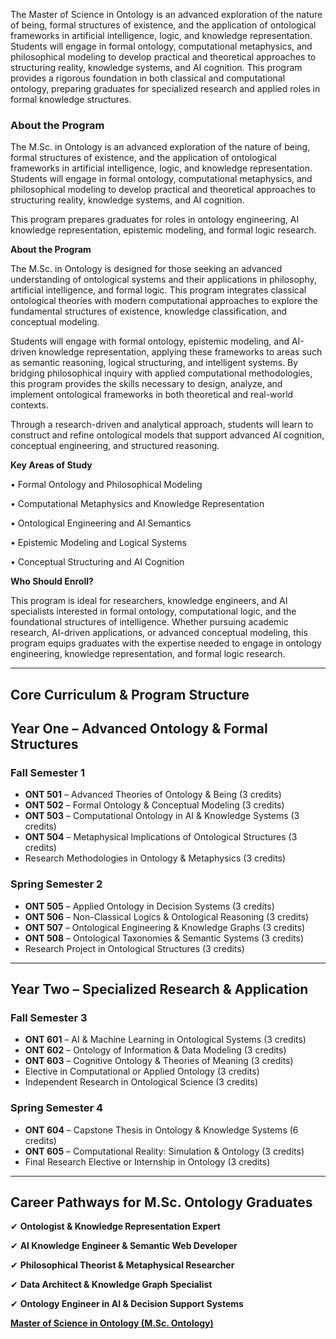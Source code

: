 The Master of Science in Ontology is an advanced exploration of the nature of being, formal structures of existence, and the application of ontological frameworks in artificial intelligence, logic, and knowledge representation. Students will engage in formal ontology, computational metaphysics, and philosophical modeling to develop practical and theoretical approaches to structuring reality, knowledge systems, and AI cognition. This program provides a rigorous foundation in both classical and computational ontology, preparing graduates for specialized research and applied roles in formal knowledge structures.

### **About the Program**

The M.Sc. in Ontology is an advanced exploration of the nature of being, formal structures of existence, and the application of ontological frameworks in artificial intelligence, logic, and knowledge representation. Students will engage in formal ontology, computational metaphysics, and philosophical modeling to develop practical and theoretical approaches to structuring reality, knowledge systems, and AI cognition.

This program prepares graduates for roles in ontology engineering, AI knowledge representation, epistemic modeling, and formal logic research.

**About the Program**

The M.Sc. in Ontology is designed for those seeking an advanced understanding of ontological systems and their applications in philosophy, artificial intelligence, and formal logic. This program integrates classical ontological theories with modern computational approaches to explore the fundamental structures of existence, knowledge classification, and conceptual modeling.

Students will engage with formal ontology, epistemic modeling, and AI-driven knowledge representation, applying these frameworks to areas such as semantic reasoning, logical structuring, and intelligent systems. By bridging philosophical inquiry with applied computational methodologies, this program provides the skills necessary to design, analyze, and implement ontological frameworks in both theoretical and real-world contexts.

Through a research-driven and analytical approach, students will learn to construct and refine ontological models that support advanced AI cognition, conceptual engineering, and structured reasoning.

**Key Areas of Study**

•	Formal Ontology and Philosophical Modeling

•	Computational Metaphysics and Knowledge Representation

•	Ontological Engineering and AI Semantics

•	Epistemic Modeling and Logical Systems

•	Conceptual Structuring and AI Cognition

**Who Should Enroll?**

This program is ideal for researchers, knowledge engineers, and AI specialists interested in formal ontology, computational logic, and the foundational structures of intelligence. Whether pursuing academic research, AI-driven applications, or advanced conceptual modeling, this program equips graduates with the expertise needed to engage in ontology engineering, knowledge representation, and formal logic research.

---

## **Core Curriculum & Program Structure**

## **Year One – Advanced Ontology & Formal Structures**

### **Fall Semester 1**

- **ONT 501** – Advanced Theories of Ontology & Being (3 credits)
- **ONT 502** – Formal Ontology & Conceptual Modeling (3 credits)
- **ONT 503** – Computational Ontology in AI & Knowledge Systems (3 credits)
- **ONT 504** – Metaphysical Implications of Ontological Structures (3 credits)
- Research Methodologies in Ontology & Metaphysics (3 credits)

### **Spring Semester 2**

- **ONT 505** – Applied Ontology in Decision Systems (3 credits)
- **ONT 506** – Non-Classical Logics & Ontological Reasoning (3 credits)
- **ONT 507** – Ontological Engineering & Knowledge Graphs (3 credits)
- **ONT 508** – Ontological Taxonomies & Semantic Systems (3 credits)
- Research Project in Ontological Structures (3 credits)

---

## **Year Two – Specialized Research & Application**

### **Fall Semester 3**

- **ONT 601** – AI & Machine Learning in Ontological Systems (3 credits)
- **ONT 602** – Ontology of Information & Data Modeling (3 credits)
- **ONT 603** – Cognitive Ontology & Theories of Meaning (3 credits)
- Elective in Computational or Applied Ontology (3 credits)
- Independent Research in Ontological Science (3 credits)

### **Spring Semester 4**

- **ONT 604** – Capstone Thesis in Ontology & Knowledge Systems (6 credits)
- **ONT 605** – Computational Reality: Simulation & Ontology (3 credits)
- Final Research Elective or Internship in Ontology (3 credits)

---

## **Career Pathways for M.Sc. Ontology Graduates**

✔ **Ontologist & Knowledge Representation Expert**

✔ **AI Knowledge Engineer & Semantic Web Developer**

✔ **Philosophical Theorist & Metaphysical Researcher**

✔ **Data Architect & Knowledge Graph Specialist**

✔ **Ontology Engineer in AI & Decision Support Systems**

[**Master of Science in Ontology (M.Sc. Ontology)**](https://www.notion.so/Master-of-Science-in-Ontology-M-Sc-Ontology-1952c2ffeee28022b7aecf622ce56245?pvs=21)